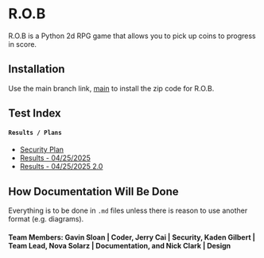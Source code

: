 # R.O.B

R.O.B is a Python 2d RPG game that allows you to pick up coins to progress in score.

## Installation

Use the main branch link, [main](https://github.com/gilbertk23/cybr404project3/tree/main) to install the zip code for R.O.B.

## Test Index
#### `Results / Plans`
- [Security Plan](https://github.com/gilbertk23/cybr404project3/blob/main/Test/Security%20Testing%20Plan.md)
- [Results - 04/25/2025](https://github.com/gilbertk23/Code-R.O.B/blob/main/Test/Test_Results_04_25_2025.png)
- [Results - 04/25/2025 2.0](https://github.com/gilbertk23/Code-R.O.B/blob/main/Test/Test_Results_04_25_2025.2.0.png)




## How Documentation Will Be Done
Everything is to be done in `.md` files unless there is reason to use another format (e.g. diagrams).

#### Team Members: Gavin Sloan | Coder, Jerry Cai | Security, Kaden Gilbert | Team Lead, Nova Solarz | Documentation, and Nick Clark | Design
